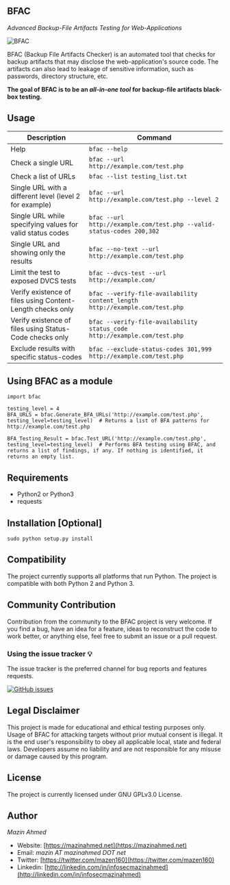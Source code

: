 BFAC
---
*Advanced Backup-File Artifacts Testing for Web-Applications*

![BFAC](https://www.dropbox.com/s/laiho8j7nazg60e/BFAC-banner.png?dl=1)

BFAC (Backup File Artifacts Checker) is an automated tool that checks for backup artifacts that may disclose the web-application's source code. The artifacts can also lead to leakage of sensitive information, such as passwords, directory structure, etc.

**The goal of BFAC is to be an *all-in-one tool* for backup-file artifacts black-box testing.**

## Usage

| Description                                               | Command                                                                     |
|-----------------------------------------------------------|-----------------------------------------------------------------------------|
| Help                                                      | `bfac --help`                                                               |
| Check a single URL                                        | `bfac --url http://example.com/test.php`                                    |
| Check a list of URLs                                      | `bfac --list testing_list.txt`                                              |
| Single URL with a different level (level 2 for example)   | `bfac --url http://example.com/test.php --level 2`                          |
| Single URL while specifying values for valid status codes | `bfac --url http://example.com/test.php --valid-status-codes 200,302`       |
| Single URL and showing only the results                   | `bfac --no-text --url http://example.com/test.php`                          |
| Limit the test to exposed DVCS tests                      | `bfac --dvcs-test --url http://example.com/`                                |
| Verify existence of files using Content-Length checks only| `bfac --verify-file-availability content_length http://example.com/test.php`|
| Verify existence of files using Status-Code checks only   | `bfac --verify-file-availability status_code http://example.com/test.php`   |
| Exclude results with specific status-codes                | `bfac --exclude-status-codes 301,999 http://example.com/test.php`           |

## Using BFAC as a module
```
import bfac

testing_level = 4
BFA_URLS = bfac.Generate_BFA_URLs('http://example.com/test.php', testing_level=testing_level)  # Returns a list of BFA patterns for http://example.com/test.php

BFA_Testing_Result = bfac.Test_URL('http://example.com/test.php', testing_level=testing_level)  # Performs BFA testing using BFAC, and returns a list of findings, if any. If nothing is identified, it returns an empty list.

```

## Requirements
* Python2 or Python3
* requests

## Installation [Optional]
`sudo python setup.py install`

## Compatibility
The project currently supports all platforms that run Python.
The project is compatible with both Python 2 and Python 3.

## Community Contribution
Contribution from the community to the BFAC project is very welcome. If you find a bug, have an idea for a feature, ideas to reconstruct the code to work better, or anything else, feel free to submit an issue or a pull request.

### Using the issue tracker 💡

The issue tracker is the preferred channel for bug reports and features requests. 

[![GitHub issues](https://img.shields.io/github/issues/mazen160/bfac.svg?style=flat-square)](https://github.com/mazen160/bfac/issues)


## Legal Disclaimer
This project is made for educational and ethical testing purposes only. Usage of BFAC for attacking targets without prior mutual consent is illegal. It is the end user's responsibility to obey all applicable local, state and federal laws. Developers assume no liability and are not responsible for any misuse or damage caused by this program.

## License
The project is currently licensed under GNU GPLv3.0 License.

## Author
*Mazin Ahmed*
* Website: [https://mazinahmed.net](https://mazinahmed.net)
* Email: *mazin AT mazinahmed DOT net*
* Twitter: [https://twitter.com/mazen160](https://twitter.com/mazen160)
* Linkedin: [http://linkedin.com/in/infosecmazinahmed](http://linkedin.com/in/infosecmazinahmed)

